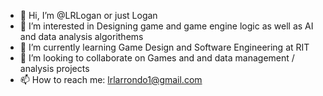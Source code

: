 - 👋 Hi, I’m @LRLogan or just Logan 
- 👀 I’m interested in Designing game and game engine logic as well as AI and data analysis algorithems
- 🌱 I’m currently learning Game Design and Software Engineering at RIT
- 💞️ I’m looking to collaborate on Games and and data management / analysis projects
- 📫 How to reach me: lrlarrondo1@gmail.com

<!---
LRLogan/LRLogan is a ✨ special ✨ repository because its `README.md` (this file) appears on your GitHub profile.
You can click the Preview link to take a look at your changes.
--->
